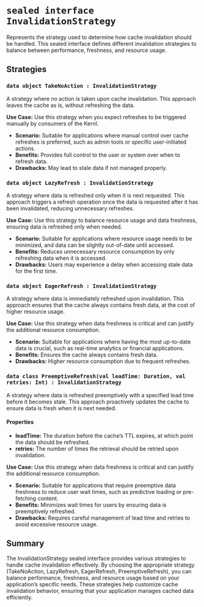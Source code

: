 # `sealed interface InvalidationStrategy`

Represents the strategy used to determine how cache invalidation should be handled. This sealed interface defines different invalidation strategies to balance between performance, freshness, and resource usage.

## Strategies

### `data object TakeNoAction : InvalidationStrategy`

A strategy where no action is taken upon cache invalidation. This approach leaves the cache as is, without refreshing the data.

**Use Case:** Use this strategy when you expect refreshes to be triggered manually by consumers of the Kernl.
- **Scenario:** Suitable for applications where manual control over cache refreshes is preferred, such as admin tools or specific user-initiated actions.
- **Benefits:** Provides full control to the user or system over when to refresh data.
- **Drawbacks:** May lead to stale data if not managed properly.


### `data object LazyRefresh : InvalidationStrategy`
A strategy where data is refreshed only when it is next requested. This approach triggers a refresh operation once the
data is requested after it has been invalidated, reducing unnecessary refreshes.

**Use Case:** Use this strategy to balance resource usage and data freshness, ensuring data is refreshed only when needed.
- **Scenario:** Suitable for applications where resource usage needs to be minimized, and data can be slightly out-of-date until accessed.
- **Benefits:** Reduces unnecessary resource consumption by only refreshing data when it is accessed.
- **Drawbacks:** Users may experience a delay when accessing stale data for the first time.

### `data object EagerRefresh : InvalidationStrategy`
A strategy where data is immediately refreshed upon invalidation. This approach ensures that the cache always contains fresh data, at the cost of higher resource usage.

**Use Case:** Use this strategy when data freshness is critical and can justify the additional resource consumption.
- **Scenario:** Suitable for applications where having the most up-to-date data is crucial, such as real-time analytics or financial applications.
- **Benefits:** Ensures the cache always contains fresh data.
- **Drawbacks:** Higher resource consumption due to frequent refreshes.

### `data class PreemptiveRefresh(val leadTime: Duration, val retries: Int) : InvalidationStrategy`
A strategy where data is refreshed preemptively with a specified lead time before it becomes stale. This approach proactively updates the cache to ensure data is fresh when it is next needed.

#### Properties
- **leadTime:** The duration before the cache’s TTL expires, at which point the data should be refreshed.
- **retries:** The number of times the retrieval should be retried upon invalidation.

**Use Case:** Use this strategy when data freshness is critical and can justify the additional resource consumption.
- **Scenario:** Suitable for applications that require preemptive data freshness to reduce user wait times, such as predictive loading or pre-fetching content.
- **Benefits:** Minimizes wait times for users by ensuring data is preemptively refreshed.
- **Drawbacks:** Requires careful management of lead time and retries to avoid excessive resource usage.

## Summary
The InvalidationStrategy sealed interface provides various strategies to handle cache invalidation effectively. By choosing 
the appropriate strategy (TakeNoAction, LazyRefresh, EagerRefresh, PreemptiveRefresh), you can balance performance, 
freshness, and resource usage based on your application’s specific needs. These strategies help customize cache invalidation
behavior, ensuring that your application manages cached data efficiently.

